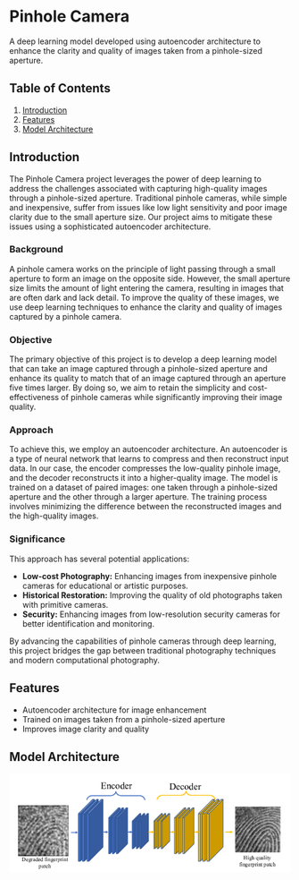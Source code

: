 # Pinhole Camera

A deep learning model developed using autoencoder architecture to enhance the clarity and quality of images taken from a pinhole-sized aperture.

## Table of Contents

1. [Introduction](#introduction)
2. [Features](#features)
3. [Model Architecture](#model-architecture)


## Introduction

The Pinhole Camera project leverages the power of deep learning to address the challenges associated with capturing high-quality images through a pinhole-sized aperture. Traditional pinhole cameras, while simple and inexpensive, suffer from issues like low light sensitivity and poor image clarity due to the small aperture size. Our project aims to mitigate these issues using a sophisticated autoencoder architecture.

### Background

A pinhole camera works on the principle of light passing through a small aperture to form an image on the opposite side. However, the small aperture size limits the amount of light entering the camera, resulting in images that are often dark and lack detail. To improve the quality of these images, we use deep learning techniques to enhance the clarity and quality of images captured by a pinhole camera.

### Objective

The primary objective of this project is to develop a deep learning model that can take an image captured through a pinhole-sized aperture and enhance its quality to match that of an image captured through an aperture five times larger. By doing so, we aim to retain the simplicity and cost-effectiveness of pinhole cameras while significantly improving their image quality.

### Approach

To achieve this, we employ an autoencoder architecture. An autoencoder is a type of neural network that learns to compress and then reconstruct input data. In our case, the encoder compresses the low-quality pinhole image, and the decoder reconstructs it into a higher-quality image. The model is trained on a dataset of paired images: one taken through a pinhole-sized aperture and the other through a larger aperture. The training process involves minimizing the difference between the reconstructed images and the high-quality images.

### Significance

This approach has several potential applications:
- **Low-cost Photography:** Enhancing images from inexpensive pinhole cameras for educational or artistic purposes.
- **Historical Restoration:** Improving the quality of old photographs taken with primitive cameras.
- **Security:** Enhancing images from low-resolution security cameras for better identification and monitoring.

By advancing the capabilities of pinhole cameras through deep learning, this project bridges the gap between traditional photography techniques and modern computational photography.

## Features

- Autoencoder architecture for image enhancement
- Trained on images taken from a pinhole-sized aperture
- Improves image clarity and quality

## Model Architecture
![Architecture](https://github.com/NihaalChowdary/Pinhole-Camera/blob/fd111bc7813e90db48fd171fc9fc3f0f7a7b2887/A-convolutional-autoencoder-for-latent-enhancement.png)
